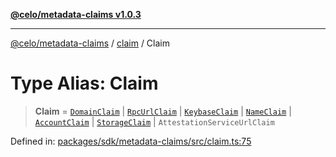[**@celo/metadata-claims v1.0.3**](../../README.md)

***

[@celo/metadata-claims](../../README.md) / [claim](../README.md) / Claim

# Type Alias: Claim

> **Claim** = [`DomainClaim`](DomainClaim.md) \| [`RpcUrlClaim`](RpcUrlClaim.md) \| [`KeybaseClaim`](KeybaseClaim.md) \| [`NameClaim`](NameClaim.md) \| [`AccountClaim`](../../account/type-aliases/AccountClaim.md) \| [`StorageClaim`](StorageClaim.md) \| `AttestationServiceUrlClaim`

Defined in: [packages/sdk/metadata-claims/src/claim.ts:75](https://github.com/celo-org/developer-tooling/blob/master/packages/sdk/metadata-claims/src/claim.ts#L75)
